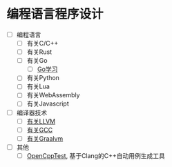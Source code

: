# 编程语言程序设计

- [ ] 编程语言
  - [ ] 有关C/C++
  - [ ] 有关Rust
  - [ ] 有关Go
    - [ ] [Go学习](Go/README.md)
  - [ ] 有关Python
  - [ ] 有关Lua
  - [ ] 有关WebAssembly
  - [ ] 有关Javascript
- [ ] 编译器技术
  - [ ] [有关LLVM](./有关LLVM.md)
  - [ ] [有关GCC](GCC/README.md)
  - [ ] [有关Graalvm](./有关Graalvm.md)
- [ ] 其他
  - [ ] [OpenCppTest](https://github.com/yejinlei/OpenCppTest), 基于Clang的C++自动用例生成工具
